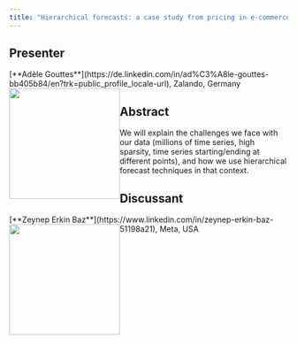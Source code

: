 ```yaml
---
title: "Hierarchical forecasts: a case study from pricing in e-commerce"
---
```


## Presenter

<div class = "figure">
[**Adèle Gouttes**](https://de.linkedin.com/in/ad%C3%A8le-gouttes-bb405b84/en?trk=public_profile_locale-url), Zalando, Germany
<img src="/img/gouttes.png"  width=200px height=200px style="float:left">
</div>

## Abstract

We will explain the challenges we face with our data (millions of time series, high sparsity, time series starting/ending at different points), and how we use hierarchical forecast techniques in that context.

## Discussant

<div class = "figure">
[**Zeynep Erkin Baz**](https://www.linkedin.com/in/zeynep-erkin-baz-51198a21), Meta, USA
<img src=/img/zeynep.png  width=200px height=200px style="float:left">
</div>
